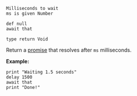 ```thy
Milliseconds to wait
ms is given Number

def null
await that

type return Void
```

Return a [promise](https://developer.mozilla.org/en-US/docs/Web/JavaScript/Reference/Global_Objects/Promise)
that resolves after `ms` milliseconds.

**Example:**

```thy
print "Waiting 1.5 seconds"
delay 1500
await that
print "Done!"
```
